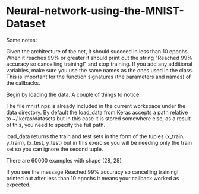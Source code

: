 # Neural-network-using-the-MNIST-Dataset
Some notes:

Given the architecture of the net, it should succeed in less than 10 epochs.
When it reaches 99% or greater it should print out the string "Reached 99% accuracy so cancelling training!" and stop training.
If you add any additional variables, make sure you use the same names as the ones used in the class. This is important for the function signatures (the parameters and names) of the callbacks.

Begin by loading the data. A couple of things to notice:

The file mnist.npz is already included in the current workspace under the data directory. By default the load_data from Keras accepts a path relative to ~/.keras/datasets but in this case it is stored somewhere else, as a result of this, you need to specify the full path.

load_data returns the train and test sets in the form of the tuples (x_train, y_train), (x_test, y_test) but in this exercise you will be needing only the train set so you can ignore the second tuple.

There are 60000 examples with shape (28, 28)

If you see the message Reached 99% accuracy so cancelling training! printed out after less than 10 epochs it means your callback worked as expected.
